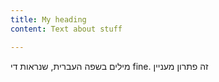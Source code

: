 ```yaml
---
title: My heading
content: Text about stuff

---
```

מילים בשפה העברית, שנראות די fine. זה פתרון מעניין